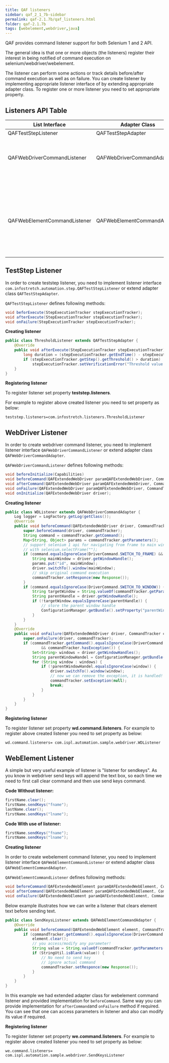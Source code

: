 ```yaml
---
title: QAF listeners
sidebar: qaf_2_1_7b-sidebar
permalink: qaf-2.1.7b/qaf_listeners.html
folder: qaf-2.1.7b
tags: [webelement,webdriver,java]
---
```


QAF provides command listener support for both Selenium 1 and 2 API.

The general idea is that one or more objects (the listeners) register their interest in being notified of command execution on selenium/webdriver/webelement.

The listener can perform some actions or track details before/after command execution as well as on failure.
You can create listener by implementing appropriate listener interface of by extending appropriate adapter class. To register one or more listener you need to set appropriate property.

## Listeners API Table

| List Interface | Adapter Class | Property | Listener Methods |
|-------|--------|---------|---------|
| QAFTestStepListener | QAFTestStepAdapter  | teststep.listeners  | onFailure(StepExecutionTracker)
| | | | beforExecute(StepExecutionTracker)
| | | | afterExecute(StepExecutionTracker)
| QAFWebDriverCommandListener | QAFWebDriverCommandAdapter | wd.command.listeners |beforeInitialize(Capabilities)
| | | | onInitialize(QAFExtendedWebDriver)
| | | | beforeCommand(QAFExtendedWebDriver, CommandTracker)
| | | | afterCommand(QAFExtendedWebDriver, CommandTracker)
| | | | onFailure(QAFExtendedWebDriver, CommandTracker)
| QAFWebElementCommandListener | QAFWebElementCommandAdapter | we.command.listeners | beforeCommand(QAFExtendedWebElement, CommandTracker)
| | | | afterCommand(QAFExtendedWebElement, CommandTracker)
| | | | onFailure(QAFExtendedWebElement, CommandTracker)

## TestStep Listener

In order to create teststep listener, you need to implement listener interface ```com.infostretch.automation.step.QAFTestStepListener``` or extend adapter class ```QAFTestStepAdapter```.

```QAFTestStepListener``` defines following methods:

```java	
void beforExecute(StepExecutionTracker stepExecutionTracker);
void afterExecute(StepExecutionTracker stepExecutionTracker);
void onFailure(StepExecutionTracker stepExecutionTracker);
```
**Creating listener**

```java	
public class ThresholdListener extends QAFTestStepAdapter {
    @Override
    public void afterExecute(StepExecutionTracker stepExecutionTracker) {
        long duration = (stepExecutionTracker.getEndTime() - stepExecutionTracker.getStartTime()) / 1000;
        if (stepExecutionTracker.getStep().getThreshold() > duration)
            stepExecutionTracker.setVerificationError("Threshold value is exceed");
    }
}
```

**Registering listener**

To register listener set property **teststep.listeners**.

For example to register above created listener you need to set property as below:

```properties
teststep.listeners=com.infostretch.listeners.ThresholdListener
```

## WebDriver Listener

In order to create webdriver command listener, you need to implement listener interface ```QAFWebDriverCommandListener``` or extend adapter class ```QAFWebDriverCommandAdapter```.

```QAFWebDriverCommandListener``` defines following methods:

```java	
void beforeInitialize(Capabilities)
void beforeCommand(QAFExtendedWebDriver paramQAFExtendedWebDriver, CommandTracker paramCommandTracker);
void afterCommand(QAFExtendedWebDriver paramQAFExtendedWebDriver, CommandTracker paramCommandTracker);
void onFailure(QAFExtendedWebDriver paramQAFExtendedWebDriver, CommandTracker paramCommandTracker);
void onInitialize(QAFExtendedWebDriver driver);
```

**Creating listener** 

```java
public class WDListener extends QAFWebDriverCommandAdapter {
    Log logger = LogFactory.getLog(getClass());
    @Override
    public void beforeCommand(QAFExtendedWebDriver driver, CommandTracker commandTracker) {
        super.beforeCommand(driver, commandTracker);
        String command = commandTracker.getCommand();
        Map<String, Object> params = commandTracker.getParameters();
        // support selenium 1 api for navigating from frame to main window
        // with selenium.selectFrame("");
        if (command.equalsIgnoreCase(DriverCommand.SWITCH_TO_FRAME) && StringUtil.isBlank((String) params.get("id"))) {
            String mainWindow = driver.getWindowHandle();
            params.put("id", mainWindow);
            driver.switchTo().window(mainWindow);
            // skip original command execution
            commandTracker.setResponce(new Response());
        }
        if (command.equalsIgnoreCase(DriverCommand.SWITCH_TO_WINDOW)) {
            String targetWindow = String.valueOf(commandTracker.getParameters().get("name"));
            String parentHandle = driver.getWindowHandle();
            if (!targetWindow.equalsIgnoreCase(parentHandle)) {
                // store the parent window handle
                ConfigurationManager.getBundle().setProperty("parentWindowHandel", parentHandle);
            }
        }
    }
    @Override
    public void onFailure(QAFExtendedWebDriver driver, CommandTracker commandTracker) {
        super.onFailure(driver, commandTracker);
        if (commandTracker.getCommand().equalsIgnoreCase(DriverCommand.SWITCH_TO_WINDOW)
                && commandTracker.hasException()) {
            Set<String> windows = driver.getWindowHandles();
            String parentWindowHandel = ConfigurationManager.getBundle().getString("parentWindowHandel");
            for (String window : windows) {
                if (!parentWindowHandel.equalsIgnoreCase(window)) {
                    driver.switchTo().window(window);
                    // now we can remove the exception, it is handled!
                    commandTracker.setException(null);
                    break;
                }
            }
        }
    }
}
```

**Registering listener**

To register listener set property **wd.command.listeners**. For example to register above created listener you need to set property as below:

```properties
wd.command.listeners= com.ispl.automation.sample.webdriver.WDListener
```

## WebElement Listener
A simple but very useful example of listener is "listener for sendkeys". As you know in webdriver send keys will append the text box, so each time we need to first call clear command and then use send keys command.

**Code Without listener:**

```java
firstName.clear();
firstName.sendKeys("fname");
lastName.clear();
firstName.sendKeys("lname");
```

**Code With use of listener:**

```java
firstName.sendKeys("fname");
firstName.sendKeys("lname");
```

**Creating listener**

In order to create webelement command listener, you need to implement listener interface ```QAFWebElementCommandListener``` or extend adapter class ```QAFWebElementCommandAdapter```.

```QAFWebElementCommandListener``` defines following methods:

```java
void beforeCommand(QAFExtendedWebElement paramQAFExtendedWebElement, CommandTracker paramCommandTracker);
void afterCommand(QAFExtendedWebElement paramQAFExtendedWebElement, CommandTracker paramCommandTracker);
void onFailure(QAFExtendedWebElement paramQAFExtendedWebElement, CommandTracker paramCommandTracker);
```

Below example illustrates how we can write a listener that clears element text before sending text.

```java	
public class SendKeysListener extends QAFWebElementCommandAdapter {
    @Override
    public void beforeCommand(QAFExtendedWebElement element, CommandTracker commandTracker) {
        if (commandTracker.getCommand().equalsIgnoreCase(DriverCommand.SEND_KEYS_TO_ELEMENT)) {
            element.clear();
            // you access/modify any parameter!
            String value = String.valueOf(commandTracker.getParameters().get("value"));
            if (StringUtil.isBlank(value)) {
                // No need to send key
                // ignore actual command
                commandTracker.setResponce(new Response());
            }
        }
    }
}
```

In this example we had extended adapter class for webelement command listener and provided implementation for ```beforeCommand```. Same way you can provide implementation for ```afterCommand```and ```onFailure``` method if required. You can see that one can access parameters in listener and also can modify its value if required.

**Registering listener** 

To register listener set property **we.command.listeners**. For example to register above created listener you need to set property as below:

```properties
we.command.listeners= com.ispl.automation.sample.webdriver.SendKeysListener
```



